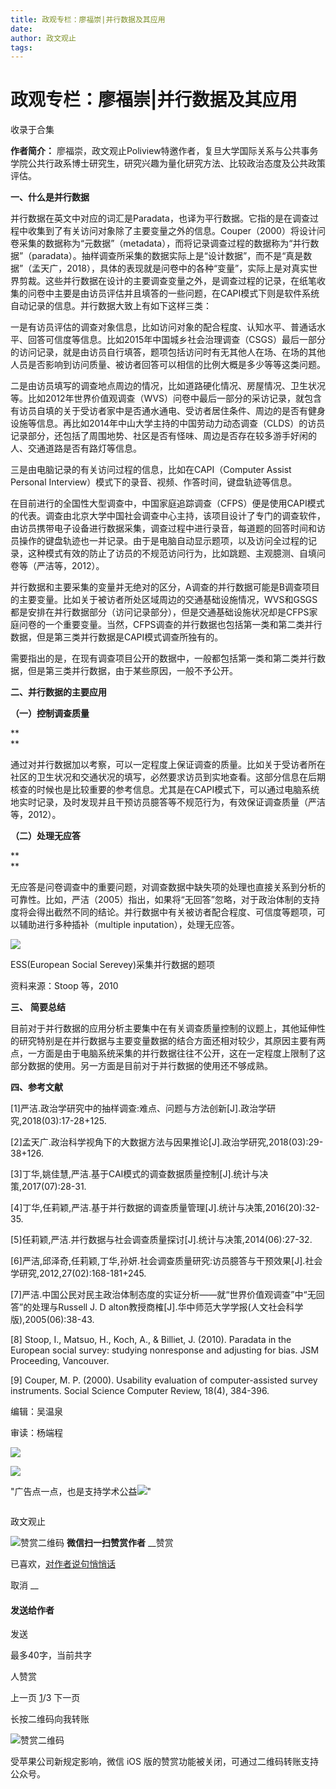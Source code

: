 ```yaml
---
title: 政观专栏：廖福崇|并行数据及其应用
date: 
author: 政文观止
tags: 
---
```

# 政观专栏：廖福崇|并行数据及其应用


收录于合集

**作者简介：**
廖福崇，政文观止Poliview特邀作者，复旦大学国际关系与公共事务学院公共行政系博士研究生，研究兴趣为量化研究方法、比较政治态度及公共政策评估。

  

  

  

 **一、什么是并行数据**

  

并行数据在英文中对应的词汇是Paradata，也译为平行数据。它指的是在调查过程中收集到了有关访问对象除了主要变量之外的信息。Couper（2000）将设计问卷采集的数据称为“元数据”（metadata），而将记录调查过程的数据称为“并行数据”（paradata）。抽样调查所采集的数据实际上是“设计数据”，而不是“真是数据”（孟天广，2018），具体的表现就是问卷中的各种“变量”，实际上是对真实世界剪裁。这些并行数据在设计的主要调查变量之外，是调查过程的记录，在纸笔收集的问卷中主要是由访员评估并且填答的一些问题，在CAPI模式下则是软件系统自动记录的信息。并行数据大致上有如下这样三类：

一是有访员评估的调查对象信息，比如访问对象的配合程度、认知水平、普通话水平、回答可信度等信息。比如2015年中国城乡社会治理调查（CSGS）最后一部分的访问记录，就是由访员自行填答，题项包括访问时有无其他人在场、在场的其他人员是否影响到访问质量、被访者回答可以相信的比例大概是多少等等这类问题。

二是由访员填写的调查地点周边的情况，比如道路硬化情况、房屋情况、卫生状况等。比如2012年世界价值观调查（WVS）问卷中最后一部分的采访记录，就包含有访员自填的关于受访者家中是否通水通电、受访者居住条件、周边的是否有健身设施等信息。再比如2014年中山大学主持的中国劳动力动态调查（CLDS）的访员记录部分，还包括了周围地势、社区是否有怪味、周边是否存在较多游手好闲的人、交通道路是否有路灯等信息。

三是由电脑记录的有关访问过程的信息，比如在CAPI（Computer Assist Personal
Interview）模式下的录音、视频、作答时间，键盘轨迹等信息。

在目前进行的全国性大型调查中，中国家庭追踪调查（CFPS）便是使用CAPI模式的代表。调查由北京大学中国社会调查中心主持，该项目设计了专门的调查软件，由访员携带电子设备进行数据采集，调查过程中进行录音，每道题的回答时间和访员操作的键盘轨迹也一并记录。由于是电脑自动显示题项，以及访问全过程的记录，这种模式有效的防止了访员的不规范访问行为，比如跳题、主观臆测、自填问卷等（严洁等，2012）。

并行数据和主要采集的变量并无绝对的区分，A调查的并行数据可能是B调查项目的主要变量。比如关于被访者所处区域周边的交通基础设施情况，WVS和GSGS都是安排在并行数据部分（访问记录部分），但是交通基础设施状况却是CFPS家庭问卷的一个重要变量。当然，CFPS调查的并行数据也包括第一类和第二类并行数据，但是第三类并行数据是CAPI模式调查所独有的。

需要指出的是，在现有调查项目公开的数据中，一般都包括第一类和第二类并行数据，但是第三类并行数据，由于某些原因，一般不予公开。

  

 **二、并行数据的主要应用**

  

 **（一）控制调查质量**

 **  
**

通过对并行数据加以考察，可以一定程度上保证调查的质量。比如关于受访者所在社区的卫生状况和交通状况的填写，必然要求访员到实地查看。这部分信息在后期核查的时候也是比较重要的参考信息。尤其是在CAPI模式下，可以通过电脑系统地实时记录，及时发现并且干预访员臆答等不规范行为，有效保证调查质量（严洁等，2012）。

**（二）处理无应答**

 **  
**

无应答是问卷调查中的重要问题，对调查数据中缺失项的处理也直接关系到分析的可靠性。比如，严洁（2005）指出，如果将“无回答”忽略，对于政治体制的支持度将会得出截然不同的结论。并行数据中有关被访者配合程度、可信度等题项，可以辅助进行多种插补（multiple
inputation），处理无应答。

  

![](/images/532/2.png)

ESS(European Social Serevey)采集并行数据的题项

资料来源：Stoop 等，2010

  

 **三、** **简要总结**

  

目前对于并行数据的应用分析主要集中在有关调查质量控制的议题上，其他延伸性的研究特别是在并行数据与主要变量数据的结合方面还相对较少，其原因主要有两点，一方面是由于电脑系统采集的并行数据往往不公开，这在一定程度上限制了这部分数据的使用。另一方面是目前对于并行数据的使用还不够成熟。

  

 **四、参考文献**

  

[1]严洁.政治学研究中的抽样调查:难点、问题与方法创新[J].政治学研究,2018(03):17-28+125.

[2]孟天广.政治科学视角下的大数据方法与因果推论[J].政治学研究,2018(03):29-38+126.

[3]丁华,姚佳慧,严洁.基于CAI模式的调查数据质量控制[J].统计与决策,2017(07):28-31.

[4]丁华,任莉颖,严洁.基于并行数据的调查质量管理[J].统计与决策,2016(20):32-35.

[5]任莉颖,严洁.并行数据与社会调查质量探讨[J].统计与决策,2014(06):27-32.

[6]严洁,邱泽奇,任莉颖,丁华,孙妍.社会调查质量研究:访员臆答与干预效果[J].社会学研究,2012,27(02):168-181+245.

[7]严洁.中国公民对民主政治体制态度的实证分析——就“世界价值观调查”中“无回答”的处理与Russell J. D
alton教授商榷[J].华中师范大学学报(人文社会科学版),2005(06):38-43.

  

[8] Stoop, I., Matsuo, H., Koch, A., & Billiet, J. (2010). Paradata in the
European social survey: studying nonresponse and adjusting for bias. JSM
Proceeding, Vancouver.

  

[9] Couper, M. P. (2000). Usability evaluation of computer-assisted survey
instruments. Social Science Computer Review, 18(4), 384-396.

  

  

  

编辑：吴温泉

审读：杨端程

![](/images/532/3.jpeg)

![](/images/532/4.png)

"广告点一点，也是支持学术公益![](/images/532/5.png)"

![]()

政文观止

![赞赏二维码]() **微信扫一扫赞赏作者** __赞赏

已喜欢，[对作者说句悄悄话](javascript:;)

取消 __

#### 发送给作者

发送

最多40字，当前共字

[](javascript:;) 人赞赏

上一页 [1](javascript:;)/3 下一页

长按二维码向我转账

![赞赏二维码]()

受苹果公司新规定影响，微信 iOS 版的赞赏功能被关闭，可通过二维码转账支持公众号。

